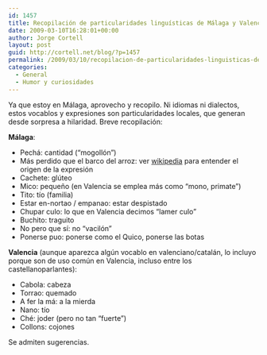 ```yaml
---
id: 1457
title: Recopilación de particularidades linguísticas de Málaga y Valencia
date: 2009-03-10T16:28:01+00:00
author: Jorge Cortell
layout: post
guid: http://cortell.net/blog/?p=1457
permalink: /2009/03/10/recopilacion-de-particularidades-linguisticas-de-malaga-y-valencia/
categories:
  - General
  - Humor y curiosidades
---
```

Ya que estoy en Málaga, aprovecho y recopilo. Ni idiomas ni dialectos, estos vocablos y expresiones son particularidades locales, que generan desde sorpresa a hilaridad. Breve recopilación:

**Málaga**:

  * Pechá: cantidad (&#8220;mogollón&#8221;)
  * Más perdido que el barco del arroz: ver <a title="http://es.wikipedia.org/wiki/Barco_del_arroz" href="http://es.wikipedia.org/wiki/Barco_del_arroz" target="_blank">wikipedia</a> para entender el origen de la expresión
  * Cachete: glúteo
  * Mico: pequeño (en Valencia se emplea más como &#8220;mono, primate&#8221;)
  * Tito: tío (familia)
  * Estar en-nortao / empanao: estar despistado
  * Chupar culo: lo que en Valencia decimos &#8220;lamer culo&#8221;
  * Buchito: traguito
  * No pero que sí: no &#8220;vacilón&#8221;
  * Ponerse puo: ponerse como el Quico, ponerse las botas

**Valencia** (aunque aparezca algún vocablo en valenciano/catalán, lo incluyo porque son de uso común en Valencia, incluso entre los castellanoparlantes):

  * Cabola: cabeza
  * Torrao: quemado
  * A fer la má: a la mierda
  * Nano: tío
  * Ché: joder (pero no tan &#8220;fuerte&#8221;)
  * Collons: cojones

Se admiten sugerencias.